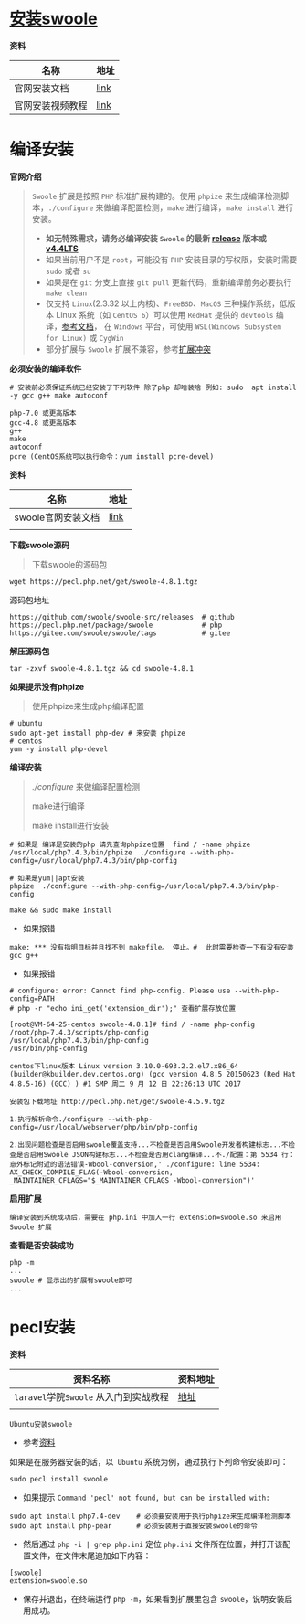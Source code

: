 #  [安装swoole](https://wiki.swoole.com/wiki/page/6.html)

**资料**

| 名称             | 地址                                                    |
| ---------------- | ------------------------------------------------------- |
| 官网安装文档     | [link](https://wiki.swoole.com/#/environment)           |
| 官网安装视频教程 | [link](https://course.swoole-cloud.com/course-video/23) |

# 编译安装

**官网介绍**

>`Swoole` 扩展是按照 `PHP` 标准扩展构建的。使用 `phpize` 来生成编译检测脚本，`./configure` 来做编译配置检测，`make` 进行编译，`make install` 进行安装。
>
>- **如无特殊需求，请务必编译安装 `Swoole` 的最新 [release](https://github.com/swoole/swoole-src/releases/latest) 版本或 [v4.4LTS](https://github.com/swoole/swoole-src/tree/v4.4.x)**
>- 如果当前用户不是 `root`，可能没有 `PHP` 安装目录的写权限，安装时需要 `sudo` 或者 `su`
>- 如果是在 `git` 分支上直接 `git pull` 更新代码，重新编译前务必要执行 `make clean`
>- 仅支持 `Linux`(2.3.32 以上内核)、`FreeBSD`、`MacOS` 三种操作系统，低版本 Linux 系统（如 `CentOS 6`）可以使用 `RedHat` 提供的 `devtools` 编译，[参考文档](https://blog.csdn.net/ppdouble/article/details/52894271)， 在 `Windows` 平台，可使用 `WSL(Windows Subsystem for Linux)` 或 `CygWin`
>- 部分扩展与 `Swoole` 扩展不兼容，参考[扩展冲突](https://wiki.swoole.com/#/getting_started/extension)

**必须安装的编译软件**

```shell
# 安装前必须保证系统已经安装了下列软件 除了php 却啥装啥 例如: sudo  apt install -y gcc g++ make autoconf 

php-7.0 或更高版本
gcc-4.8 或更高版本
g++
make
autoconf
pcre (CentOS系统可以执行命令：yum install pcre-devel)
```

**资料**

| 名称               | 地址                                          |
| ------------------ | --------------------------------------------- |
| swoole官网安装文档 | [link](https://wiki.swoole.com/#/environment) |
|                    |                                               |

**下载swoole源码**

> 下载swoole的源码包

```shell
wget https://pecl.php.net/get/swoole-4.8.1.tgz
```

源码包地址

```shell
https://github.com/swoole/swoole-src/releases  # github
https://pecl.php.net/package/swoole            # php
https://gitee.com/swoole/swoole/tags           # gitee 
```

**解压源码包**

```shell
tar -zxvf swoole-4.8.1.tgz && cd swoole-4.8.1 
```

**如果提示没有phpize**

> 使用phpize来生成php编译配置

```shell
# ubuntu
sudo apt-get install php-dev # 来安装 phpize 
# centos
yum -y install php-devel 
```

**编译安装**

> *./configure* 来做编译配置检测
>
> make进行编译
>
> make install进行安装

```shell
# 如果是 编译是安装的php 请先查询phpize位置  find / -name phpize  
/usr/local/php7.4.3/bin/phpize  ./configure --with-php-config=/usr/local/php7.4.3/bin/php-config

# 如果是yum||apt安装
phpize  ./configure --with-php-config=/usr/local/php7.4.3/bin/php-config

make && sudo make install
```

- 如果报错

```shell
make: *** 没有指明目标并且找不到 makefile。 停止。#  此时需要检查一下有没有安装 gcc g++
```

- 如果报错

```shell
# configure: error: Cannot find php-config. Please use --with-php-config=PATH
# php -r "echo ini_get('extension_dir');" 查看扩展存放位置

[root@VM-64-25-centos swoole-4.8.1]# find / -name php-config
/root/php-7.4.3/scripts/php-config
/usr/local/php7.4.3/bin/php-config
/usr/bin/php-config

centos下linux版本 Linux version 3.10.0-693.2.2.el7.x86_64 (builder@kbuilder.dev.centos.org) (gcc version 4.8.5 20150623 (Red Hat 4.8.5-16) (GCC) ) #1 SMP 周二 9 月 12 日 22:26:13 UTC 2017

安装包下载地址 http://pecl.php.net/get/swoole-4.5.9.tgz

1.执行解析命令./configure --with-php-config=/usr/local/webserver/php/bin/php-config

2.出现问题检查是否启用swoole覆盖支持...不检查是否启用Swoole开发者构建标志...不检查是否启用Swoole JSON构建标志...不检查是否用clang编译...不./配置：第 5534 行：意外标记附近的语法错误-Wbool-conversion,' ./configure: line 5534: AX_CHECK_COMPILE_FLAG(-Wbool-conversion, _MAINTAINER_CFLAGS="$_MAINTAINER_CFLAGS -Wbool-conversion")'
```



**启用扩展**

```shell
编译安装到系统成功后，需要在 php.ini 中加入一行 extension=swoole.so 来启用 Swoole 扩展
```

**查看是否安装成功**

```shell
php -m 
...
swoole # 显示出的扩展有swoole即可
...
```

# pecl安装

**资料**

| 资料名称                               | 资料地址                                                 |
| -------------------------------------- | -------------------------------------------------------- |
| `laravel`学院`Swoole` 从入门到实战教程 | [地址](https://laravelacademy.org/books/swoole-tutorial) |
|                                        |                                                          |

`Ubuntu安装swoole`

- 参考[资料](https://laravelacademy.org/post/9780)

如果是在服务器安装的话，以` Ubuntu` 系统为例，通过执行下列命令安装即可：

```shell
sudo pecl install swoole
```

- 如果提示 `Command 'pecl' not found, but can be installed with:`

```shell
sudo apt install php7.4-dev    # 必须要安装用于执行phpize来生成编译检测脚本 
sudo apt install php-pear      # 必须安装用于直接安装swoole的命令
```

- 然后通过 `php -i | grep php.ini` 定位 `php.ini` 文件所在位置，并打开该配置文件，在文件末尾追加如下内容：

```shell
[swoole]
extension=swoole.so
```

- 保存并退出，在终端运行 `php -m`，如果看到扩展里包含 `swoole`，说明安装启用成功。

